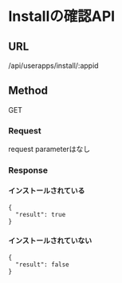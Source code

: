 # Installの確認API

## URL
/api/userapps/install/:appid

## Method
GET

### Request
request parameterはなし

### Response
#### インストールされている
```
{
  "result": true
}
```

#### インストールされていない
```
{
  "result": false
}
```
